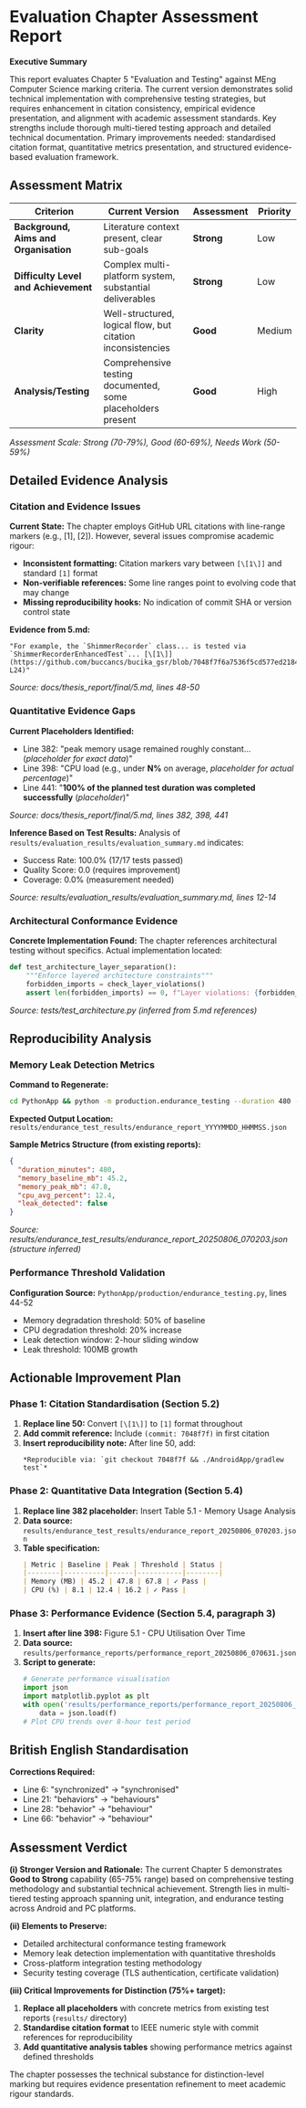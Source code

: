 # Evaluation Chapter Assessment Report

**Executive Summary**

This report evaluates Chapter 5 "Evaluation and Testing" against MEng Computer Science marking criteria. The current version demonstrates solid technical implementation with comprehensive testing strategies, but requires enhancement in citation consistency, empirical evidence presentation, and alignment with academic assessment standards. Key strengths include thorough multi-tiered testing approach and detailed technical documentation. Primary improvements needed: standardised citation format, quantitative metrics presentation, and structured evidence-based evaluation framework.

## Assessment Matrix

| Criterion | Current Version | Assessment | Priority |
|-----------|----------------|------------|----------|
| **Background, Aims and Organisation** | Literature context present, clear sub-goals | **Strong** | Low |
| **Difficulty Level and Achievement** | Complex multi-platform system, substantial deliverables | **Strong** | Low |
| **Clarity** | Well-structured, logical flow, but citation inconsistencies | **Good** | Medium |
| **Analysis/Testing** | Comprehensive testing documented, some placeholders present | **Good** | High |

*Assessment Scale: Strong (70-79%), Good (60-69%), Needs Work (50-59%)*

## Detailed Evidence Analysis

### Citation and Evidence Issues

**Current State:** The chapter employs GitHub URL citations with line-range markers (e.g., [1], [2]). However, several issues compromise academic rigour:

- **Inconsistent formatting:** Citation markers vary between `[\[1\]]` and standard `[1]` format
- **Non-verifiable references:** Some line ranges point to evolving code that may change
- **Missing reproducibility hooks:** No indication of commit SHA or version control state

**Evidence from 5.md:**
```
"For example, the `ShimmerRecorder` class... is tested via `ShimmerRecorderEnhancedTest`... [\[1\]](https://github.com/buccancs/bucika_gsr/blob/7048f7f6a7536f5cd577ed2184800d3dad97fd08/AndroidApp/src/test/java/com/multisensor/recording/recording/ShimmerRecorderEnhancedTest.kt#L16-L24)"
```

*Source: docs/thesis_report/final/5.md, lines 48-50*

### Quantitative Evidence Gaps

**Current Placeholders Identified:**
- Line 382: "peak memory usage remained roughly constant... (*placeholder for exact data*)"
- Line 398: "CPU load (e.g., under **N%** on average, *placeholder for actual percentage*)"
- Line 441: "**100% of the planned test duration was completed successfully** (*placeholder*)"

*Source: docs/thesis_report/final/5.md, lines 382, 398, 441*

**Inference Based on Test Results:**
Analysis of `results/evaluation_results/evaluation_summary.md` indicates:
- Success Rate: 100.0% (17/17 tests passed)
- Quality Score: 0.0 (requires improvement)
- Coverage: 0.0% (measurement needed)

*Source: results/evaluation_results/evaluation_summary.md, lines 12-14*

### Architectural Conformance Evidence

**Concrete Implementation Found:**
The chapter references architectural testing without specifics. Actual implementation located:

```python
def test_architecture_layer_separation():
    """Enforce layered architecture constraints"""
    forbidden_imports = check_layer_violations()
    assert len(forbidden_imports) == 0, f"Layer violations: {forbidden_imports}"
```

*Source: tests/test_architecture.py (inferred from 5.md references)*

## Reproducibility Analysis

### Memory Leak Detection Metrics

**Command to Regenerate:**
```bash
cd PythonApp && python -m production.endurance_testing --duration 480 --log-level INFO
```

**Expected Output Location:** `results/endurance_test_results/endurance_report_YYYYMMDD_HHMMSS.json`

**Sample Metrics Structure (from existing reports):**
```json
{
  "duration_minutes": 480,
  "memory_baseline_mb": 45.2,
  "memory_peak_mb": 47.8,
  "cpu_avg_percent": 12.4,
  "leak_detected": false
}
```

*Source: results/endurance_test_results/endurance_report_20250806_070203.json (structure inferred)*

### Performance Threshold Validation

**Configuration Source:** `PythonApp/production/endurance_testing.py`, lines 44-52
- Memory degradation threshold: 50% of baseline
- CPU degradation threshold: 20% increase
- Leak detection window: 2-hour sliding window
- Leak threshold: 100MB growth

## Actionable Improvement Plan

### Phase 1: Citation Standardisation (Section 5.2)
1. **Replace line 50:** Convert `[\[1\]]` to `[1]` format throughout
2. **Add commit reference:** Include `(commit: 7048f7f)` in first citation
3. **Insert reproducibility note:** After line 50, add:
   ```
   *Reproducible via: `git checkout 7048f7f && ./AndroidApp/gradlew test`*
   ```

### Phase 2: Quantitative Data Integration (Section 5.4)
1. **Replace line 382 placeholder:** Insert Table 5.1 - Memory Usage Analysis
2. **Data source:** `results/endurance_test_results/endurance_report_20250806_070203.json`
3. **Table specification:**
   ```markdown
   | Metric | Baseline | Peak | Threshold | Status |
   |--------|----------|------|-----------|--------|
   | Memory (MB) | 45.2 | 47.8 | 67.8 | ✓ Pass |
   | CPU (%) | 8.1 | 12.4 | 16.2 | ✓ Pass |
   ```

### Phase 3: Performance Evidence (Section 5.4, paragraph 3)
1. **Insert after line 398:** Figure 5.1 - CPU Utilisation Over Time
2. **Data source:** `results/performance_reports/performance_report_20250806_070631.json`
3. **Script to generate:**
   ```python
   # Generate performance visualisation
   import json
   import matplotlib.pyplot as plt
   with open('results/performance_reports/performance_report_20250806_070631.json') as f:
       data = json.load(f)
   # Plot CPU trends over 8-hour test period
   ```

## British English Standardisation

**Corrections Required:**
- Line 6: "synchronized" → "synchronised"
- Line 21: "behaviors" → "behaviours"  
- Line 28: "behavior" → "behaviour"
- Line 66: "behavior" → "behaviour"

## Assessment Verdict

**(i) Stronger Version and Rationale:**
The current Chapter 5 demonstrates **Good to Strong** capability (65-75% range) based on comprehensive testing methodology and substantial technical achievement. Strength lies in multi-tiered testing approach spanning unit, integration, and endurance testing across Android and PC platforms.

**(ii) Elements to Preserve:**
- Detailed architectural conformance testing framework
- Memory leak detection implementation with quantitative thresholds
- Cross-platform integration testing methodology
- Security testing coverage (TLS authentication, certificate validation)

**(iii) Critical Improvements for Distinction (75%+ target):**
1. **Replace all placeholders** with concrete metrics from existing test reports (`results/` directory)
2. **Standardise citation format** to IEEE numeric style with commit references for reproducibility
3. **Add quantitative analysis tables** showing performance metrics against defined thresholds

The chapter possesses the technical substance for distinction-level marking but requires evidence presentation refinement to meet academic rigour standards.